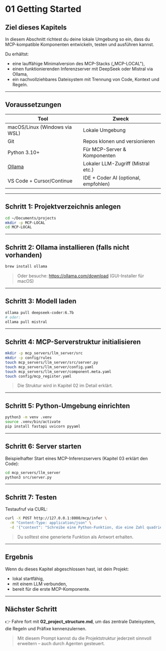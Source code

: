 # 01 Getting Started

## Ziel dieses Kapitels

In diesem Abschnitt richtest du deine lokale Umgebung so ein, dass du MCP-kompatible Komponenten entwickeln, testen und ausführen kannst.

Du erhältst:
- eine lauffähige Minimalversion des MCP-Stacks („MCP-LOCAL"),
- einen funktionierenden Inferenzserver mit DeepSeek oder Mistral via Ollama,
- ein nachvollziehbares Dateisystem mit Trennung von Code, Kontext und Regeln.

---

## Voraussetzungen

| Tool       | Zweck                            |
|------------|----------------------------------|
| macOS/Linux (Windows via WSL) | Lokale Umgebung                  |
| Git        | Repos klonen und versionieren     |
| Python 3.10+ | Für MCP-Server & Komponenten    |
| [Ollama](https://ollama.com) | Lokaler LLM-Zugriff (Mistral etc.) |
| VS Code + Cursor/Continue | IDE + Coder AI (optional, empfohlen) |

---

## Schritt 1: Projektverzeichnis anlegen

```bash
cd ~/Documents/projects
mkdir -p MCP-LOCAL
cd MCP-LOCAL
```

---

## Schritt 2: Ollama installieren (falls nicht vorhanden)

```bash
brew install ollama
```

> Oder besuche: https://ollama.com/download (GUI-Installer für macOS)

---

## Schritt 3: Modell laden

```bash
ollama pull deepseek-coder:6.7b
# oder:
ollama pull mistral
```

---

## Schritt 4: MCP-Serverstruktur initialisieren

```bash
mkdir -p mcp_servers/llm_server/src
mkdir -p config/rules
touch mcp_servers/llm_server/src/server.py
touch mcp_servers/llm_server/config.yaml
touch mcp_servers/llm_server/component.meta.yaml
touch config/mcp_register.yaml
```

> Die Struktur wird in Kapitel 02 im Detail erklärt.

---

## Schritt 5: Python-Umgebung einrichten

```bash
python3 -m venv .venv
source .venv/bin/activate
pip install fastapi uvicorn pyyaml
```

---

## Schritt 6: Server starten

Beispielhafter Start eines MCP-Inferenzservers (Kapitel 03 erklärt den Code):

```bash
cd mcp_servers/llm_server
python3 src/server.py
```

---

## Schritt 7: Testen

Testaufruf via CURL:

```bash
curl -X POST http://127.0.0.1:8000/mcp/infer \
  -H "Content-Type: application/json" \
  -d '{"context": "Schreibe eine Python-Funktion, die eine Zahl quadriert."}'
```

> Du solltest eine generierte Funktion als Antwort erhalten.

---

## Ergebnis

Wenn du dieses Kapitel abgeschlossen hast, ist dein Projekt:

- lokal startfähig,
- mit einem LLM verbunden,
- bereit für die erste MCP-Komponente.

---

## Nächster Schritt

👉 Fahre fort mit **02_project_structure.md**, um das zentrale Dateisystem, die Regeln und Präfixe kennenzulernen.

> Mit diesem Prompt kannst du die Projektstruktur jederzeit sinnvoll erweitern – auch durch Agenten gesteuert.
